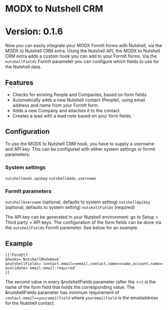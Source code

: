 # MODX to Nutshell CRM #

# Version: 0.1.6 #

Now you can easily integrate your MODX FormIt forms with Nutshell, via the MODX to Nutshell CRM extra.
Using the Nutshell API, the MODX to Nutshell CRM extra adds a custom hook you can add to your FormIt forms.
Via the `nutshellFields` FormIt parameter you can configure which fields to use for the Nutshell data.


## Features ##
- Checks for existing People and Companies, based on form fields
- Automatically adds a new Nutshell contact (People), using email address and name from your FormIt form.
- Adds a new Company and attaches it to the contact.
- Creates a lead with a lead note based on your form fields.


## Configuration ##
To use the MODX to Nutshell CRM hook, you have to supply a username and API key. This can be configured with either system settings or formit parameters:

### System settings ###
`nutshellmodx.apikey`
`nutshellmodx.username`

### FormIt parameters ###
`nutshellUsername` (optional, defaults to system setting)
`nutshellApikey` (optional, defaults to system setting)
`nutshellFields` (required)

The API key can be generated in your Nutshell environment: go to Setup > Third party > API keys.
The configuration of the form fields can be done via the `nutshellFields` FormIt parameter. See below for an example.


## Example ##
```
[[!FormIt?
&hooks=`NutshellModxHook`
&nutshellFields=`contact.email==email,contact.name==name,account.name==company,lead.note==message`
&validate=`email:email:required`
]]
```

The second value in every &nutshellFields parameter (after the ==) is the name of the form field that holds the corresponding value.
The &nutshellFields parameter has minimum requirement of `contact.email==youremailfield` where `youremailfield` is the emailaddress for the Nutshell contact.